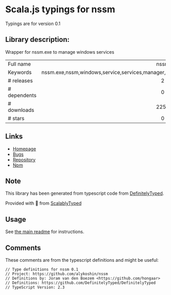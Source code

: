 
# Scala.js typings for nssm

Typings are for version 0.1

## Library description:
Wrapper for nssm.exe to manage windows services

|                    |                 |
| ------------------ | :-------------: |
| Full name          | nssm |
| Keywords           | nssm.exe,nssm,windows,service,services,manager,install,remove,start,restart,stop,status,svc,winsvc |
| # releases         | 2 |
| # dependents       | 0 |
| # downloads        | 2254 |
| # stars            | 0 |

## Links
- [Homepage](https://github.com/alykoshin/nssm)
- [Bugs](https://github.com/alykoshin/nssm/issues)
- [Repository](https://github.com/alykoshin/nssm)
- [Npm](https://www.npmjs.com/package/nssm)
    


## Note
This library has been generated from typescript code from [DefinitelyTyped](https://definitelytyped.org).

Provided with :purple_heart: from [ScalablyTyped](https://github.com/oyvindberg/ScalablyTyped)

## Usage
See [the main readme](../../readme.md) for instructions.

## Comments

These comments are from the typescript definitions and might be useful:
```
// Type definitions for nssm 0.1
// Project: https://github.com/alykoshin/nssm
// Definitions by: Joram van den Boezem <https://github.com/hongaar>
// Definitions: https://github.com/DefinitelyTyped/DefinitelyTyped
// TypeScript Version: 2.3

```

